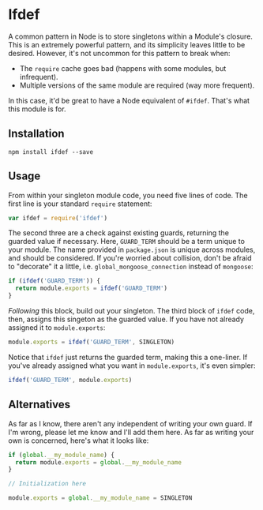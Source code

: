 # Ifdef

A common pattern in Node is to store singletons within a Module's closure. This
is an extremely powerful pattern, and its simplicity leaves little to be
desired. However, it's not uncommon for this pattern to break when:

 - The `require` cache goes bad (happens with some modules, but infrequent).
 - Multiple versions of the same module are required (way more frequent).

In this case, it'd be great to have a Node equivalent of `#ifdef`. That's what
this module is for.

## Installation

```
npm install ifdef --save
```

## Usage

From within your singleton module code, you need five lines of code. The first
line is your standard `require` statement:

```js
var ifdef = require('ifdef')
```

The second three are a check against existing guards, returning the guarded
value if necessary. Here, `GUARD_TERM` should be a term unique to your module.
The name provided in `package.json` is unique across modules, and should be
considered. If you're worried about collision, don't be afraid to "decorate"
it a little, i.e. `global_mongoose_connection` instead of `mongoose`:

```js
if (ifdef('GUARD_TERM')) {
  return module.exports = ifdef('GUARD_TERM')
}
```

_Following_ this block, build out your singleton. The third block of `ifdef`
code, then, assigns this singeton as the guarded value. If you have not already
assigned it to `module.exports`:

```js
module.exports = ifdef('GUARD_TERM', SINGLETON)
```

Notice that `ifdef` just returns the guarded term, making this a one-liner.
If you've already assigned what you want in `module.exports`, it's even simpler:

```js
ifdef('GUARD_TERM', module.exports)
```

## Alternatives

As far as I know, there aren't any independent of writing your own guard.
If I'm wrong, please let me know and I'll add them here. As far as writing your
own is concerned, here's what it looks like:

```js
if (global.__my_module_name) {
  return module.exports = global.__my_module_name
}

// Initialization here

module.exports = global.__my_module_name = SINGLETON
```
